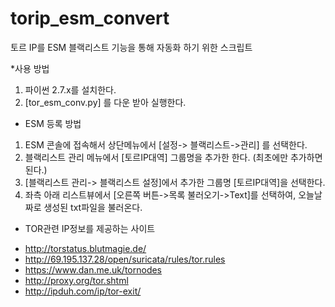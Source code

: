 torip_esm_convert
=================

토르 IP를 ESM 블랙리스트 기능을 통해 자동화 하기 위한 스크립트

*사용 방법

1. 파이썬 2.7.x를 설치한다.
2. [tor_esm_conv.py] 를 다운 받아 실행한다.

* ESM 등록 방법 

1. ESM 콘솔에 접속해서 상단메뉴에서 [설정-> 블랙리스트->관리] 를 선택한다.
2. 블랙리스트 관리 메뉴에서 [토르IP대역] 그룹명을 추가한 한다. (최초에만 추가하면 된다.)
3. [블랙리스트 관리-> 블랙리스트 설정]에서 추가한 그룹명 [토르IP대역]을 선택한다.
4. 좌측 아래 리스트뷰에서 [오른쪽 버튼->목록 불러오기->Text]를 선택하여, 오늘날짜로 생성된 txt파일을 불러온다.


* TOR관련 IP정보를 제공하는 사이트
- http://torstatus.blutmagie.de/
- http://69.195.137.28/open/suricata/rules/tor.rules
- https://www.dan.me.uk/tornodes
- http://proxy.org/tor.shtml
- http://ipduh.com/ip/tor-exit/

